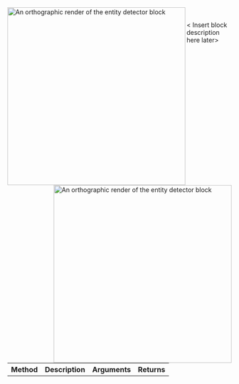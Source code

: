 <!-- # Entity Detector -->

<!-- [[/images/renders/EntityDetectorRender.png | Entity Detector Block Render]] -->

<img  align="left" width=400 src="images/renders/EntityDetectorRender.png" alt="An orthographic render of the entity detector block">

<img  align="right" width=400 src="images/renders/EntityDetectorRender.png" alt="An orthographic render of the entity detector block">

<br clear="center">
 
< Insert block description here later>


<table align=center>
    <tr>
        <th>
            Method
        </th>
        <th>
            Description
        </th>
        <th>
            Arguments
        </th>
        <th>
            Returns
        </th>
    </tr>
</table>
